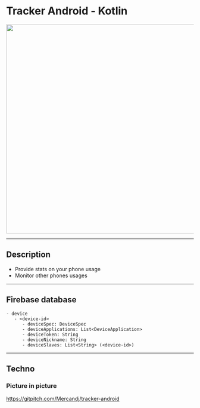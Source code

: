 # Tracker Android - Kotlin

<p align="center">
	<a margin="20px 0" href="https://github.com/Mercandj/tracker-android">
		<img  src="https://raw.github.com/Mercandj/tracker-android/master/config/icon.png" width="560" />
	</a>
</p>

----

## Description

* Provide stats on your phone usage
* Monitor other phones usages

----

## Firebase database

```
- device
   - <device-id>
      - deviceSpec: DeviceSpec
      - deviceApplications: List<DeviceApplication>
      - deviceToken: String
      - deviceNickname: String
      - deviceSlaves: List<String> (<device-id>)
```

----

## Techno

### Picture in picture

https://gitpitch.com/Mercandj/tracker-android


